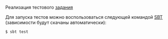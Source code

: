 Реализация тестового [задания](https://drive.google.com/file/d/10bkMXl1WZbksp7pYXuylmjK4WFl7J3y4/view?usp=sharing)

Для запуска тестов можно воспользоваться следующей командой [SBT](https://www.scala-sbt.org/) (зависимости будут скачаны автоматически):
```
$ sbt test 
```

